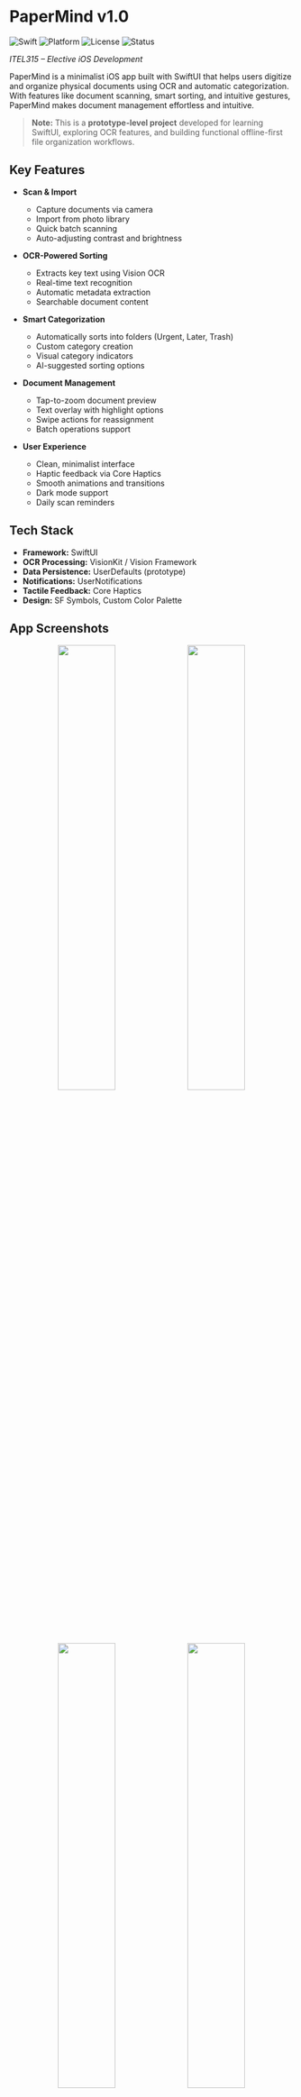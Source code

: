 # **PaperMind v1.0**

![Swift](https://img.shields.io/badge/Swift-5.0%2B-orange)
![Platform](https://img.shields.io/badge/Platform-iOS%2017.0%2B-blue)
![License](https://img.shields.io/badge/License-Apache--2.0-green)
![Status](https://img.shields.io/badge/Status-Prototype-yellow)

*ITEL315 – Elective iOS Development*

PaperMind is a minimalist iOS app built with SwiftUI that helps users digitize and organize physical documents using OCR and automatic categorization. With features like document scanning, smart sorting, and intuitive gestures, PaperMind makes document management effortless and intuitive.

> **Note:** This is a **prototype-level project** developed for learning SwiftUI, exploring OCR features, and building functional offline-first file organization workflows.

## **Key Features**

- **Scan & Import**
  - Capture documents via camera
  - Import from photo library
  - Quick batch scanning
  - Auto-adjusting contrast and brightness

- **OCR-Powered Sorting**
  - Extracts key text using Vision OCR
  - Real-time text recognition
  - Automatic metadata extraction
  - Searchable document content

- **Smart Categorization**
  - Automatically sorts into folders (Urgent, Later, Trash)
  - Custom category creation
  - Visual category indicators
  - AI-suggested sorting options

- **Document Management**
  - Tap-to-zoom document preview
  - Text overlay with highlight options
  - Swipe actions for reassignment
  - Batch operations support

- **User Experience**
  - Clean, minimalist interface
  - Haptic feedback via Core Haptics
  - Smooth animations and transitions
  - Dark mode support
  - Daily scan reminders

## **Tech Stack**

- **Framework:** SwiftUI
- **OCR Processing:** VisionKit / Vision Framework
- **Data Persistence:** UserDefaults (prototype)
- **Notifications:** UserNotifications
- **Tactile Feedback:** Core Haptics
- **Design:** SF Symbols, Custom Color Palette

## **App Screenshots**

<div align="center">
  <img src="https://github.com/user-attachments/assets/88871e2e-27de-4515-aafd-f30f3c3a8d67" width="45%" />
  <img src="https://github.com/user-attachments/assets/21778fad-3678-420c-8ab2-e0488fe63373" width="45%" />
</div>
<br/>
<div align="center">
  <img src="https://github.com/user-attachments/assets/470d47cd-d72f-47e8-b0eb-1ad1a2282ee6" width="45%" />
  <img src="https://github.com/user-attachments/assets/717bb79f-32b7-4eaa-8608-2cf26e5c37d7" width="45%" />
</div>
<br/>
<div align="center">
  <img src="https://github.com/user-attachments/assets/063cd362-01ce-444e-a13b-74412a76aa8b" width="45%"/>
  <img src="https://github.com/user-attachments/assets/cdb23a33-6790-4bd8-932b-f2ab69c41b61" width="45%" />
</div>

## **Project Structure**

```
PaperMind/
├── Views/
│   ├── DashboardView.swift
│   ├── ScannerView.swift
│   ├── DocumentListView.swift
│   ├── DocumentDetailView.swift
│   └── SettingsView.swift
├── Models/
│   ├── Document.swift
│   └── Category.swift
├── ViewModels/
│   ├── ScannerViewModel.swift
│   └── DocumentViewModel.swift
├── Utilities/
│   ├── OCRManager.swift
│   └── NotificationManager.swift
└── Assets.xcassets/
```

## **Requirements**

- iOS 17.0+
- Xcode 15.0+
- Swift 5.0+

## **Installation**

1. Clone the repository:
   ```bash
   git clone https://github.com/Eissxs/PaperMind.git
   ```

2. Open `PaperMind.xcodeproj` in Xcode

3. Build and run the project

## **Features in Detail**

### Document Scanning & Import
- Camera-based document capture
- Photo library import
- Auto-edge detection
- Perspective correction
- Brightness/contrast enhancement

### OCR Processing
- Text extraction using Vision framework
- Keyword identification
- Content-based categorization
- Searchable document text

### Smart Organization
- Automatic sorting algorithms
- Custom category creation
- Visual category indicators
- Document reclassification

### User Experience
- Minimalist, distraction-free design
- Intuitive swipe actions
- Haptic feedback for interactions
- Animated transitions
- Dark mode compatibility

## **Privacy Permissions**

The app requires the following permissions:
- Camera (for document scanning)
- Photo Library (for importing documents)
- Notifications (for daily reminders)

## **Contributing**

Feel free to submit issues and enhancement requests!

## **License**

This project is licensed under the Apache License 2.0 - see the [LICENSE](LICENSE) file for details.

## **Documentation**

- [**UI Flow Diagram**](docs/UI_Flow_Diagram.png) *(Note: Created using Eraser AI; not fully accurate)*  
- [**Architecture Overview**](docs/Architecture_Overview.png)  
- [**Developer Setup Guide**](docs/DEV_SETUP.md)

## **Areas for Improvement (Toward Production Readiness)**

### Architecture & Code Quality
- Implement comprehensive unit tests and UI tests
- Add CI/CD pipeline for automated testing and deployment
- Enhance error handling and logging mechanisms
- Implement proper dependency injection
- Add comprehensive code documentation
- Migrate from `UserDefaults` to CoreData for robust persistence

### Security
- Implement secure document storage encryption
- Add input validation and sanitization
- Implement proper SSL pinning for future API integrations
- Add app state encryption for sensitive data

### Performance
- Optimize OCR processing pipeline
- Implement proper caching mechanisms
- Add performance monitoring and analytics
- Optimize document storage and retrieval

### Features & UX
- Add document backup and restore functionality
- Implement user accounts and cloud sync capabilities
- Enhance text recognition accuracy
- Improve accessibility features
- Add localization support for multiple languages
- Implement advanced document categorization algorithms
- Add document editing and annotation capabilities

### Infrastructure
- Set up proper monitoring and crash reporting
- Implement analytics for user behavior tracking
- Add proper versioning and update mechanism
- Prepare for App Store submission requirements

## **Author**

Developed by **Eissxs**

## **Acknowledgments**

- Apple SwiftUI Framework
- Vision Framework
- VisionKit
- UserNotifications Framework

---

*"Digitize, organize, and declutter your paper life with PaperMind!"* 

---
